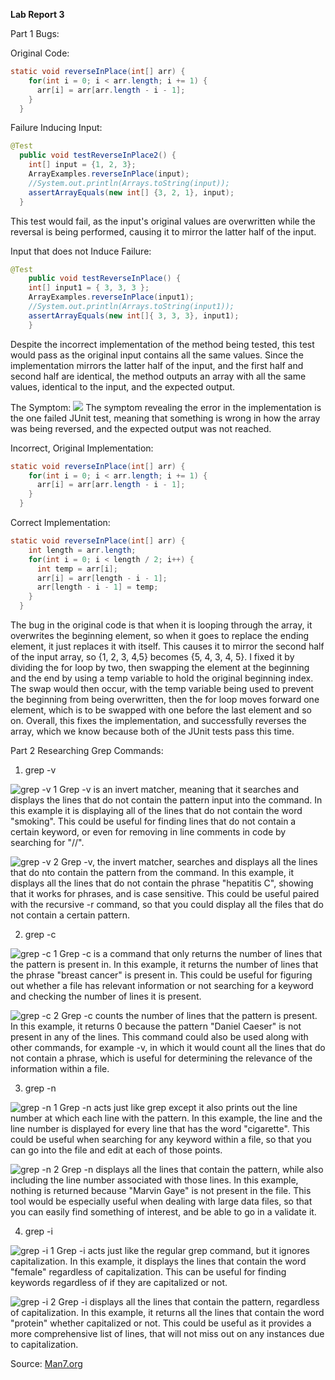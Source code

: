 **Lab Report 3**

Part 1 Bugs: 

Original Code:
```java
static void reverseInPlace(int[] arr) {
    for(int i = 0; i < arr.length; i += 1) {
      arr[i] = arr[arr.length - i - 1];
    }
  }
```

Failure Inducing Input:
```java
@Test
  public void testReverseInPlace2() {
    int[] input = {1, 2, 3};
    ArrayExamples.reverseInPlace(input);
    //System.out.println(Arrays.toString(input));
    assertArrayEquals(new int[] {3, 2, 1}, input);
  }
```
This test would fail, as the input's original values are overwritten while the reversal is being performed, causing it to mirror the latter half of the input. 


Input that does not Induce Failure: 
```java
@Test 
	public void testReverseInPlace() {
    int[] input1 = { 3, 3, 3 };
    ArrayExamples.reverseInPlace(input1);
    //System.out.println(Arrays.toString(input1));
    assertArrayEquals(new int[]{ 3, 3, 3}, input1);
	}
```
Despite the incorrect implementation of the method being tested, this test would pass as the original input contains all the same values. Since the implementation mirrors the latter half of the input, and the first half and second half are identical, the method outputs an array with all the same values, identical to the input, and the expected output. 

The Symptom:
![](https://github.com/gasimmons/cse15l-lab-reports/blob/main/RunJUnit.png)
The symptom revealing the error in the implementation is the one failed JUnit test, meaning that something is wrong in how the array was being reversed, and the expected output was not reached.

Incorrect, Original Implementation:
```java
static void reverseInPlace(int[] arr) {
    for(int i = 0; i < arr.length; i += 1) {
      arr[i] = arr[arr.length - i - 1];
    }
  }
```

Correct Implementation:
```java
static void reverseInPlace(int[] arr) {
    int length = arr.length;
    for(int i = 0; i < length / 2; i++) {
      int temp = arr[i];
      arr[i] = arr[length - i - 1];
      arr[length - i - 1] = temp;
    }
  }
```
The bug in the original code is that when it is looping through the array, it overwrites the beginning element, so when it goes to replace the ending element, it just replaces it with itself. This causes it to mirror the second half of the input array, so {1, 2, 3, 4,5} becomes {5, 4, 3, 4, 5}. I fixed it by dividing the for loop by two, then swapping the element at the beginning and the end by using a temp variable to hold the original beginning index. The swap would then occur, with the temp variable being used to prevent the beginning from being overwritten, then the for loop moves forward one element, which is to be swapped with one before the last element and so on. Overall, this fixes the implementation, and successfully reverses the array, which we know because both of the JUnit tests pass this time.



Part 2 Researching Grep Commands: 

1. grep -v

![grep -v 1](grep-v1.png)
Grep -v is an invert matcher, meaning that it searches and displays the lines that do not contain the pattern input into the command. In this example it is displaying all of the lines that do not contain the word "smoking". This could be useful for finding lines that do not contain a certain keyword, or even for removing in line comments in code by searching for "//".

![grep -v 2](grep-v2.png)
Grep -v, the invert matcher, searches and displays all the lines that do nto contain the pattern from the command. In this example, it displays all the lines that do not contain the phrase "hepatitis C", showing that it works for phrases, and is case sensitive. This could be useful paired with the recursive -r command, so that you could display all the files that do not contain a certain pattern. 

2. grep -c

![grep -c 1](grep-c1.png)
Grep -c is a command that only returns the number of lines that the pattern is present in. In this example, it returns the number of lines that the phrase "breast cancer" is present in. This could be useful for figuring out whether a file has relevant information or not searching for a keyword and checking the number of lines it is present. 

![grep -c 2](grep-c2.png)
Grep -c counts the number of lines that the pattern is present. In this example, it returns 0 because the pattern "Daniel Caeser" is not present in any of the lines. This command could also be used along with other commands, for example -v, in which it would count all the lines that do not contain a phrase, which is useful for determining the relevance of the information within a file. 

3. grep -n

![grep -n 1](grep-n1.png)
Grep -n acts just like grep except it also prints out the line number at which each line with the pattern. In this example, the line and the line number is displayed for every line that has the word "cigarette". This could be useful when searching for any keyword within a file, so that you can go into the file and edit at each of those points.

![grep -n 2](grep-n2.png)
Grep -n displays all the lines that contain the pattern, while also including the line number associated with those lines. In this example, nothing is returned because "Marvin Gaye" is not present in the file. This tool would be especially useful when dealing with large data files, so that you can easily find something of interest, and be able to go in a validate it.

4. grep -i 

![grep -i 1](grep-i1.png)
Grep -i acts just like the regular grep command, but it ignores capitalization. In this example, it displays the lines that contain the word "female" regardless of capitalization. This can be useful for finding keywords regardless of if they are capitalized or not.

![grep -i 2](grep-i2.png)
Grep -i displays all the lines that contain the pattern, regardless of capitalization. In this example, it returns all the lines that contain the word "protein" whether capitalized or not. This could be useful as it provides a more comprehensive list of lines, that will not miss out on any instances due to capitalization.

Source: 
[Man7.org](https://man7.org/linux/man-pages/man1/grep.1.html)

